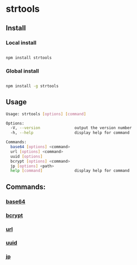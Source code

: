 # strtools

## Install

### Local install

```bash

npm install strtools

```

### Global install

```bash

npm install -g strtools

```

## Usage

```bash
Usage: strtools [options] [command]

Options:
  -V, --version               output the version number
  -h, --help                  display help for command

Commands:
  base64 [options] <command>
  url [options] <command>
  uuid [options]
  bcrypt [options] <command>
  jp [options] <path>
  help [command]              display help for command
```

## Commands:

### [base64](docs/base64.md)

### [bcrypt](docs/bcrypt.md)

### [url](docs/url.md)

### [uuid](docs/uuid.md)

### [jp](docs/jp.md)

